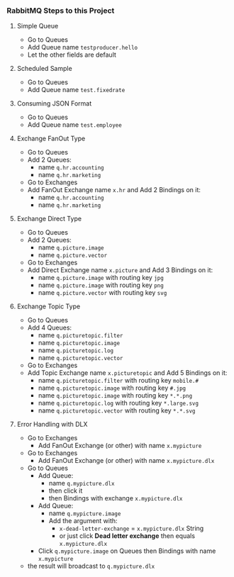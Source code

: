 ### RabbitMQ Steps to this Project

1. Simple Queue
    - Go to Queues 
    - Add Queue name `testproducer.hello`
    - Let the other fields are default 
    
2. Scheduled Sample
    - Go to Queues
    - Add Queue name `test.fixedrate`

3. Consuming JSON Format
    - Go to Queues 
    - Add Queue name `test.employee`
    
4. Exchange FanOut Type
    - Go to Queues 
    - Add 2 Queues: 
        - name `q.hr.accounting`
        - name `q.hr.marketing`
    - Go to Exchanges 
    - Add FanOut Exchange name `x.hr` and Add 2 Bindings on it:
        - name `q.hr.accounting` 
        - name `q.hr.marketing`

5. Exchange Direct Type
    - Go to Queues 
    - Add 2 Queues: 
        - name `q.picture.image`
        - name `q.picture.vector`
    - Go to Exchanges 
    - Add Direct Exchange name `x.picture` and Add 3 Bindings on it: 
        - name `q.picture.image` with routing key `jpg`
        - name `q.picture.image` with routing key `png`
        - name `q.picture.vector` with routing key `svg`

6. Exchange Topic Type
    - Go to Queues 
    - Add 4 Queues: 
        - name `q.picturetopic.filter`
        - name `q.picturetopic.image`
        - name `q.picturetopic.log`
        - name `q.picturetopic.vector`
    - Go to Exchanges 
    - Add Topic Exchange name `x.picturetopic` and Add 5 Bindings on it:         
        - name `q.picturetopic.filter` with routing key `mobile.#`
        - name `q.picturetopic.image` with routing key `#.jpg`
        - name `q.picturetopic.image` with routing key `*.*.png`
        - name `q.picturetopic.log` with routing key `*.large.svg`
        - name `q.picturetopic.vector` with routing key `*.*.svg`

7. Error Handling with DLX
    - Go to Exchanges 
        - Add FanOut Exchange (or other) with name `x.mypicture`    
    - Go to Exchanges 
        - Add FanOut Exchange (or other) with name `x.mypicture.dlx`
    - Go to Queues 
        - Add Queue:
            - name `q.mypicture.dlx` 
            - then click it
            - then Bindings with exchange `x.mypicture.dlx`
        - Add Queue:
            - name `q.mypicture.image`
            - Add the argument with:
                - `x-dead-letter-exchange` = `x.mypicture.dlx` String
                - or just click **Dead letter exchange** then equals `x.mypicture.dlx`
        - Click `q.mypicture.image` on Queues then Bindings with name `x.mypicture`
    - the result will broadcast to `q.mypicture.dlx`
